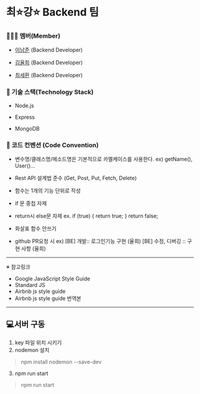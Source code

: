 # 최⭐강⭐ Backend 팀

### 👨‍👧‍👦 멤버(Member)

* [이남준](https://github.com/ningpop) (Backend Developer)

* [김율희](https://github.com/yulhee741) (Backend Developer)

* [최세환](https://github.com/Mactto) (Backend Developer)

### 🔧 기술 스택(Technology Stack)

* Node.js

* Express

* MongoDB

### 📐 코드 컨벤션 (Code Convention)

* 변수명/클래스명/메소드명은 기본적으로 카멜케이스를 사용한다.
ex) getName(), User()...

* Rest API 설계법 준수 (Get, Post, Put, Fetch, Delete)

* 함수는 1개의 기능 단위로 작성

* if 문 중첩 자제

* return시 else문 자제
ex. if (true) {
          return true;
      }
      return false;

* 화살표 함수 안쓰기

* github PR요청 시 
ex) [BE] 개발:: 로그인기능 구현 (율희)
     [BE] 수정, 디버깅 :: 구현 사항 (율희)
     
---

※ 참고링크
* Google JavaScript Style Guide
* Standard JS
* Airbnb js style guide
* Airbnb js style guide 번역본



---
## 💻서버 구동
1. key 파일 위치 시키기
2. nodemon 설치
> npm install nodemon --save-dev
3. npm run start
> npm run start

